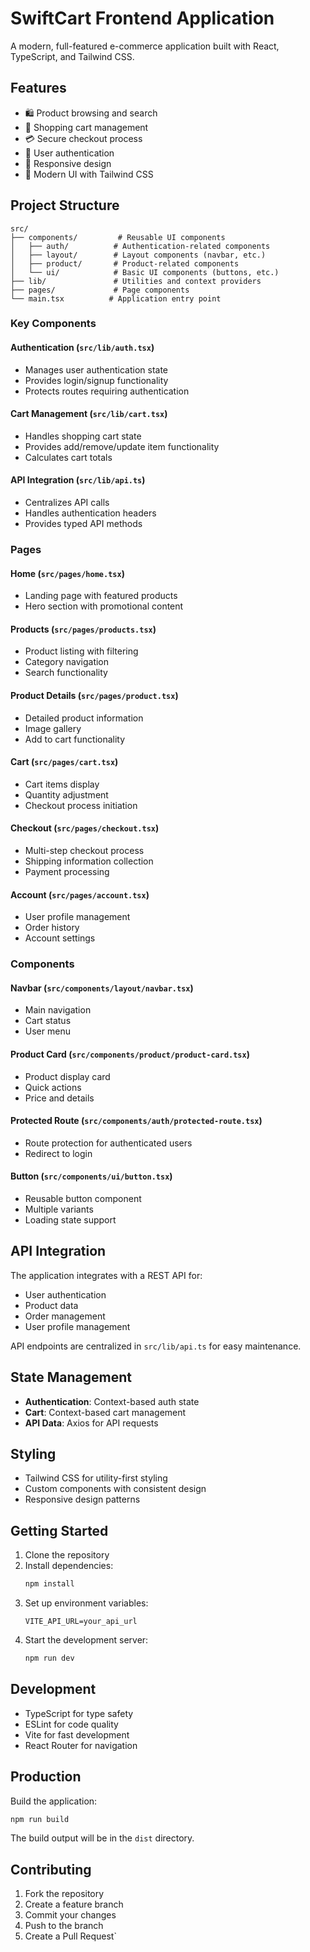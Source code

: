 # SwiftCart Frontend Application

A modern, full-featured e-commerce application built with React, TypeScript, and Tailwind CSS.

## Features

- 🛍️ Product browsing and search
- 🛒 Shopping cart management
- 💳 Secure checkout process
- 👤 User authentication
- 📱 Responsive design
- 🎨 Modern UI with Tailwind CSS

## Project Structure

```
src/
├── components/         # Reusable UI components
│   ├── auth/          # Authentication-related components
│   ├── layout/        # Layout components (navbar, etc.)
│   ├── product/       # Product-related components
│   └── ui/            # Basic UI components (buttons, etc.)
├── lib/               # Utilities and context providers
├── pages/             # Page components
└── main.tsx          # Application entry point
```

### Key Components

#### Authentication (`src/lib/auth.tsx`)
- Manages user authentication state
- Provides login/signup functionality
- Protects routes requiring authentication

#### Cart Management (`src/lib/cart.tsx`)
- Handles shopping cart state
- Provides add/remove/update item functionality
- Calculates cart totals

#### API Integration (`src/lib/api.ts`)
- Centralizes API calls
- Handles authentication headers
- Provides typed API methods

### Pages

#### Home (`src/pages/home.tsx`)
- Landing page with featured products
- Hero section with promotional content

#### Products (`src/pages/products.tsx`)
- Product listing with filtering
- Category navigation
- Search functionality

#### Product Details (`src/pages/product.tsx`)
- Detailed product information
- Image gallery
- Add to cart functionality

#### Cart (`src/pages/cart.tsx`)
- Cart items display
- Quantity adjustment
- Checkout process initiation

#### Checkout (`src/pages/checkout.tsx`)
- Multi-step checkout process
- Shipping information collection
- Payment processing

#### Account (`src/pages/account.tsx`)
- User profile management
- Order history
- Account settings

### Components

#### Navbar (`src/components/layout/navbar.tsx`)
- Main navigation
- Cart status
- User menu

#### Product Card (`src/components/product/product-card.tsx`)
- Product display card
- Quick actions
- Price and details

#### Protected Route (`src/components/auth/protected-route.tsx`)
- Route protection for authenticated users
- Redirect to login

#### Button (`src/components/ui/button.tsx`)
- Reusable button component
- Multiple variants
- Loading state support

## API Integration

The application integrates with a REST API for:

- User authentication
- Product data
- Order management
- User profile management

API endpoints are centralized in `src/lib/api.ts` for easy maintenance.

## State Management

- **Authentication**: Context-based auth state
- **Cart**: Context-based cart management
- **API Data**: Axios for API requests

## Styling

- Tailwind CSS for utility-first styling
- Custom components with consistent design
- Responsive design patterns

## Getting Started

1. Clone the repository
2. Install dependencies:
   ```bash
   npm install
   ```
3. Set up environment variables:
   ```env
   VITE_API_URL=your_api_url
   ```
4. Start the development server:
   ```bash
   npm run dev
   ```

## Development

- TypeScript for type safety
- ESLint for code quality
- Vite for fast development
- React Router for navigation

## Production

Build the application:
```bash
npm run build
```

The build output will be in the `dist` directory.

## Contributing

1. Fork the repository
2. Create a feature branch
3. Commit your changes
4. Push to the branch
5. Create a Pull Request`